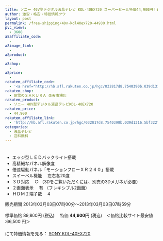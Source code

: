 ```yaml
---
title: ソニー 40V型デジタル液晶テレビ KDL-40EX720 スーパーセール特価44,900円！送料無料！
author: 激安・格安・特価情報ツウ
layout: post
permalink: /free-shipping/40v-kdl40ex720-44900.html
pvc_views:
  - 3608
a8affiliate_code:
  - 
a8image_link:
  - 
a8product:
  - 
a8shop:
  - 
a8price:
  - 
rakuten_affiliate_code:
  - '<a href="http://hb.afl.rakuten.co.jp/hgc/032817d8.7540390b.039d1316.5bf322fe/?pc=http%3a%2f%2fitem.rakuten.co.jp%2fkaden-sakura%2f10050223%2f%3fscid%3daf_link_img&amp;m=http%3a%2f%2fm.rakuten.co.jp%2fkaden-sakura%2fi%2f10050223%2f" target="_blank"><img src ="http://hbb.afl.rakuten.co.jp/hgb/?pc=http%3a%2f%2fthumbnail.image.rakuten.co.jp%2f%400_mall%2fkaden-sakura%2fcabinet%2f01996169%2fkdl-40ex720.jpg%3f_ex%3d128x128&amp;m=http%3a%2f%2fthumbnail.image.rakuten.co.jp%2f%400_mall%2fkaden-sakura%2fcabinet%2f01996169%2fkdl-40ex720.jpg%3f_ex%3d80x80" border="0"></a>'
rakuten_shop:
  - 家電のＳＡＫＵＲＡ 楽天市場店
rakuten_product:
  - ソニー 40V型デジタル液晶テレビKDL-40EX720
rakuten_price:
  - 44,900
rakuten_affiliate_link:
  - 'http://hb.afl.rakuten.co.jp/hgc/032817d8.7540390b.039d1316.5bf322fe/?pc=http%3a%2f%2fitem.rakuten.co.jp%2fkaden-sakura%2f10050223%2f%3fscid%3daf_link_img&amp;m=http%3a%2f%2fm.rakuten.co.jp%2fkaden-sakura%2fi%2f10050223%2f'
categories:
  - 液晶テレビ
  - 送料無料
---
```

### 

<div class="img-bg2 img_L">
  <a href="http://hb.afl.rakuten.co.jp/hgc/032817d8.7540390b.039d1316.5bf322fe/?pc=http%3a%2f%2fitem.rakuten.co.jp%2fkaden-sakura%2f10050223%2f%3fscid%3daf_link_img&m=http%3a%2f%2fm.rakuten.co.jp%2fkaden-sakura%2fi%2f10050223%2f" target="_blank"><img src="http://hbb.afl.rakuten.co.jp/hgb/?pc=http%3a%2f%2fthumbnail.image.rakuten.co.jp%2f%400_mall%2fkaden-sakura%2fcabinet%2f01996169%2fkdl-40ex720.jpg%3f_ex%3d128x128&m=http%3a%2f%2fthumbnail.image.rakuten.co.jp%2f%400_mall%2fkaden-sakura%2fcabinet%2f01996169%2fkdl-40ex720.jpg%3f_ex%3d80x80" border="0" title="" alt="" /></a>
</div>

<!--more-->

  * エッジ型ＬＥＤバックライト搭載
  * 高精細なパネル解像度
  * 倍速駆動パネル「モーションフローＸＲ２４０」搭載
  * スイーベル機能　 左右各20度
  * ３Ｄ対応　 ○ （3Dをご覧いただくには、別売の3Dメガネが必要）
  * ２画面表示　 有 （フレキシブル2画面）
  * ＨＤＭＩ端子数　 4

販売期間 2013年03月03日07時00分～2013年03月03日07時59分  
<br clear="all" />標準価格 89,800円 (税込) 　特価 <span class="tokka-price"><strong>44,900</strong></span>円 (税込)　＜価格比較サイト最安値 :66,500 円＞  
　　  
にて特価情報を見る： <a href="http://hb.afl.rakuten.co.jp/hgc/032817d8.7540390b.039d1316.5bf322fe/?pc=http%3a%2f%2fitem.rakuten.co.jp%2fkaden-sakura%2f10050223%2f%3fscid%3daf_link_img&m=http%3a%2f%2fm.rakuten.co.jp%2fkaden-sakura%2fi%2f10050223%2f" target="_blank"><span class="fs150p">SONY KDL-40EX720</span></a>